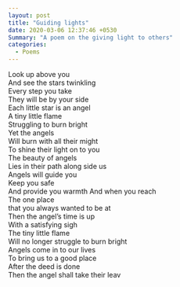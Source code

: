 ```yaml
---
layout: post
title: "Guiding lights"
date: 2020-03-06 12:37:46 +0530
Summary: "A poem on the giving light to others"
categories:
  - Poems
---
```


Look up above you  
And see the stars twinkling   
Every step you take  
They will be by your side  
Each little star is an angel  
A tiny little flame  
Struggling to burn bright  
Yet the angels  
Will burn with all their might   
To shine their light on to you  
The beauty of angels  
Lies in their path along side us  
Angels will guide you  
Keep you safe  
And provide you warmth 
And when you reach  
The one place  
that you always wanted to be at  
Then the angel’s time is up  
With a satisfying sigh  
The tiny little flame  
Will no longer struggle to burn bright  
Angels come in to our lives  
To bring us to a good place  
After the deed is done  
Then the angel shall take their leav
